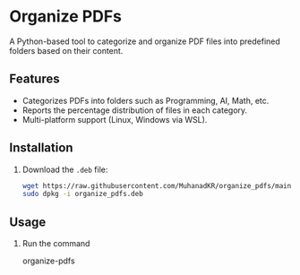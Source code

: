 # Organize PDFs

A Python-based tool to categorize and organize PDF files into predefined folders based on their content.

## Features
- Categorizes PDFs into folders such as Programming, AI, Math, etc.
- Reports the percentage distribution of files in each category.
- Multi-platform support (Linux, Windows via WSL).

## Installation
1. Download the `.deb` file:
   ```bash
   wget https://raw.githubusercontent.com/MuhanadKR/organize_pdfs/main/organize_pdfs.deb
   sudo dpkg -i organize_pdfs.deb

## Usage
1. Run the command
   
   organize-pdfs
